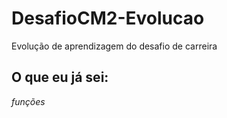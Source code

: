 # DesafioCM2-Evolucao
Evolução de aprendizagem do desafio de carreira

## O que eu já sei:
*funções*

